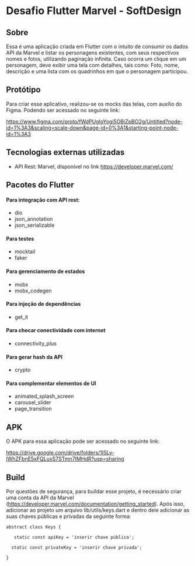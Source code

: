 # Desafio Flutter Marvel - SoftDesign

## Sobre
Essa é uma aplicação criada em Flutter com o intuito de consumir os dados API da Marvel e listar os personagens existentes, com seus respectivos nomes e fotos, utilizando paginação infinita. Caso ocorra um clique em um personagem, deve exibir uma tela com detalhes, tais como: Foto, nome, descrição e uma lista com os quadrinhos em que o personagem participou.

## Protótipo 

Para criar esse aplicativo, realizou-se os mocks das telas, com auxílio do Figma. Podendo ser acessado no seguinte link:

https://www.figma.com/proto/fWdPUgIoYogi5OBjZpBO2g/Untitled?node-id=1%3A3&scaling=scale-down&page-id=0%3A1&starting-point-node-id=1%3A3

## Tecnologias externas utilizadas

- API Rest: Marvel, disponível no link https://developer.marvel.com/

## Pacotes do Flutter

#### Para integração com API rest:

- dio
- json_annotation
- json_serializable

#### Para testes
- mocktail
- faker

#### Para gerenciamento de estados
- mobx
- mobx_codegen

#### Para injeção de dependências
- get_it

#### Para checar conectividade com internet
- connectivity_plus

#### Para gerar hash da API
- crypto

#### Para complementar elementos de UI
- animated_splash_screen
- carousel_slider
- page_transition

## APK 

O APK para essa aplicação pode ser acessado no seguinte link: 

https://drive.google.com/drive/folders/1ISLv-lWhZFbnE5xFQLuxS7STmn7IMHdR?usp=sharing

## Build

Por questões de segurança, para buildar esse projeto, é necessário criar uma conta da API da Marvel (https://developer.marvel.com/documentation/getting_started). Após isso, adicionar ao projeto um arquivo lib/utils/keys.dart e dentro dele adicionar as suas chaves públicas e privadas da seguinte forma:

 ``abstract class Keys {``
 
 ``   static const apiKey = 'inserir chave pública';``
  
``  static const privateKey = 'inserir chave privada';``

``}``





